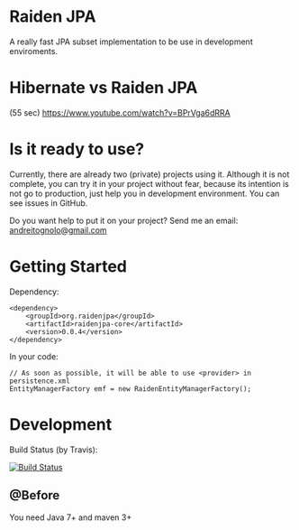 Raiden JPA
=========

A really fast JPA subset implementation to be use in development enviroments.

Hibernate vs Raiden JPA
=========

(55 sec) https://www.youtube.com/watch?v=BPrVga6dRRA

Is it ready to use?
=========

Currently, there are already two (private) projects using it. Although it is not complete, you can try it in your project without fear, because its intention is not go to production, just help you in development environment. You can see issues in GitHub.

Do you want help to put it on your project? Send me an email: andreitognolo@gmail.com

Getting Started
=========
    
Dependency:

    <dependency>
        <groupId>org.raidenjpa</groupId>
        <artifactId>raidenjpa-core</artifactId>
        <version>0.0.4</version>
    </dependency>
    
In your code:

    // As soon as possible, it will be able to use <provider> in persistence.xml
    EntityManagerFactory emf = new RaidenEntityManagerFactory();

Development
=========

Build Status (by Travis):

[![Build Status](https://travis-ci.org/andreitognolo/raidenjpa.png)](http://travis-ci.org/andreitognolo/raidenjpa)

## @Before

You need Java 7+ and maven 3+
